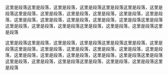 
这里是段落这里是段落，这里是段落，这里是段落这里是段落这里是段落，这里是段落这里是段落，这里是段落，这里是段落，这里是段落，这里是段落，这里是段落，这里是段落，这里是段落，这里是段落，这里是段落，这里是段落这里是段落这里是段落，这里是段落，这里是段落这里是段落，这里是段落，这里是段落这里是段落

这里是段落这里是段落，这里是段落，这里是段落这里是段落这里是段落，这里是段落这里是段落，这里是段落，这里是段落，这里是段落，这里是段落，这里是段落，这里是段落，这里是段落，这里是段落，这里是段落，这里是段落这里是段落这里是段落，这里是段落，这里是段落这里是段落，这里是段落，这里是段落这里是段落
